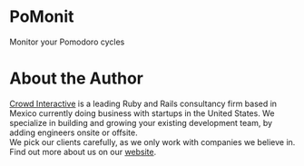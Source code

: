 # PoMonit

Monitor your Pomodoro cycles

# About the Author

[Crowd Interactive](http://www.crowdint.com) is a leading Ruby and Rails consultancy
firm based in Mexico currently doing business with startups in the United States.
We specialize in building and growing your existing development team, by adding
engineers onsite or offsite.  
We pick our clients carefully, as we only work with companies we believe in.  
Find out more about us on our [website](http://www.crowdint.com).

